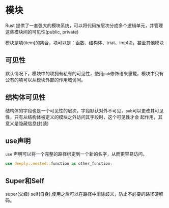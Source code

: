 # 模块

Rust 提供了一套强大的模块系统，可以将代码按层次分成多个逻辑单元，并管理这些模块间的可见性(public, private)

模块是项(item)的集合，项可以是：函数、结构体、triat、impl块，甚至其他模块

## 可见性

默认情况下，模块中的项拥有私有的可见性，使用`pub`修饰语来重载，模块中只有公有的项可以从模块外部的作用域访问。

## 结构体可见性

结构体的字段也是一个可见性的层次，字段默认对外不可见，`pub`可以更改其可见性，只有从结构体被定义的模块之外访问其字段时，这个可见性才会 起作用，其意义是隐藏信息(封装)

## use声明

`use` 声明可以将一个完整的路径绑定到一个新的名字，从而更容易访问。

```rust
use deeply::nested::function as other_function;
```

## Super和Self

super(父级)  self(自身),使用之后可以在路径中消除歧义，防止不必要的路径硬解码。



